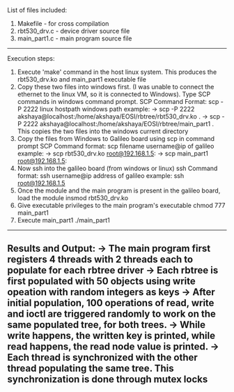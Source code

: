 

List of files included:
1) Makefile - for cross compilation
2) rbt530_drv.c - device driver source file
3) main_part1.c - main program source file
-----------------------------------------------------------------------------------------------------------------------------------------------------------------------
Execution steps:
1) Execute 'make' command in the host linux system. This produces the rbt530_drv.ko and main_part1 executable file
2) Copy these two files into windows first. (I was unable to connect the ethernet to the linux VM, so it is connected to Windows). Type SCP commands in windows command prompt.
SCP Command Format: scp -P 2222 linux hostpath windows path
example: 
-> scp -P 2222 akshaya@localhost:/home/akshaya/EOSI/rbtree/rbt530_drv.ko .
-> scp -P 2222 akshaya@localhost:/home/akshaya/EOSI/rbtree/main_part1 .
This copies the two files into the windows current directory
3) Copy the files from Windows to Galileo board using scp in command prompt
SCP Command format: scp filename username@ip of galileo
example:
-> scp rbt530_drv.ko root@192.168.1.5: 
-> scp main_part1 root@192.168.1.5: 
4) Now ssh into the galileo board (from windows or linux)
ssh Command format: ssh username@ip address of galileo
example:
ssh root@192.168.1.5 
5) Once the module and the main program is present in the galileo board, load the module
insmod rbt530_drv.ko
6) Give executable privileges to the main program's executable
chmod 777 main_part1
7) Execute main_part1
./main_part1
-----------------------------------------------------------------------------------------------------------------------------------------------------------------------
Results and Output:
-> The main program first registers 4 threads with 2 threads each to populate for each rbtree driver
-> Each rbtree is first populated with 50 objects using write opeation with random integers as keys
-> After initial population, 100 operations of read, write and ioctl are triggered randomly to work on the same populated tree, for both trees.
-> While write happens, the written key is printed, while read happens, the read node value is printed.
-> Each thread is synchronized with the other thread populating the same tree. This synchronization is done through mutex locks
-----------------------------------------------------------------------------------------------------------------------------------------------------------------------


